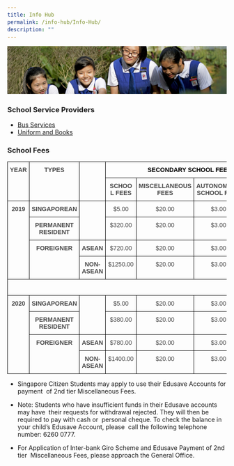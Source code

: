 ```yaml
---
title: Info Hub
permalink: /info-hub/Info-Hub/
description: ""
---
```

![](/images/Learning-@-St-Nicks_v2.jpg)


### School Service Providers 

*   [Bus Services](/info-hub/Bus-Services/)
*   [Uniform and Books](https://chijstnicholasgirls.moe.edu.sg/secondary/secondary-info-hub/uniform-and-books)

### School Fees

<style type="text/css">
.tg  {border-collapse:collapse;border-spacing:0;}
.tg td{border-color:black;border-style:solid;border-width:1px;font-family:Arial, sans-serif;font-size:14px;
  overflow:hidden;padding:10px 5px;word-break:normal;}
.tg th{border-color:black;border-style:solid;border-width:1px;font-family:Arial, sans-serif;font-size:14px;
  font-weight:normal;overflow:hidden;padding:10px 5px;word-break:normal;}
.tg .tg-rkeh{color:#494949;font-weight:bold;text-align:center;vertical-align:top}
.tg .tg-e1iy{color:#494949;text-align:center;vertical-align:top}
</style>
<table class="tg">
<thead>
  <tr>
    <th class="tg-rkeh" rowspan="2">YEAR</th>
    <th class="tg-rkeh" rowspan="2">TYPES</th>
    <th class="tg-rkeh" rowspan="2"> <br></th>
    <th class="tg-rkeh" colspan="4"><span style="color:black">SECONDARY SCHOOL FEES</span></th>
  </tr>
  <tr>
    <th class="tg-rkeh">SCHOOL FEES</th>
    <th class="tg-rkeh">MISCELLANEOUS FEES</th>
    <th class="tg-rkeh">AUTONOMOUS SCHOOL FEES</th>
    <th class="tg-rkeh">TOTAL</th>
  </tr>
</thead>
<tbody>
  <tr>
    <td class="tg-rkeh" rowspan="4">2019</td>
    <td class="tg-rkeh">SINGAPOREAN</td>
    <td class="tg-e1iy" rowspan="2"> <br></td>
    <td class="tg-e1iy">$5.00</td>
    <td class="tg-e1iy">$20.00</td>
    <td class="tg-e1iy">$3.00</td>
    <td class="tg-e1iy">$28.00</td>
  </tr>
  <tr>
    <td class="tg-rkeh">PERMANENT RESIDENT</td>
    <td class="tg-e1iy">$320.00</td>
    <td class="tg-e1iy">$20.00</td>
    <td class="tg-e1iy">$3.00</td>
    <td class="tg-e1iy">$343.00</td>
  </tr>
  <tr>
    <td class="tg-rkeh" rowspan="2">FOREIGNER</td>
    <td class="tg-rkeh">ASEAN</td>
    <td class="tg-e1iy">$720.00</td>
    <td class="tg-e1iy">$20.00</td>
    <td class="tg-e1iy">$3.00</td>
    <td class="tg-e1iy">$743.00</td>
  </tr>
  <tr>
    <td class="tg-rkeh">NON-ASEAN</td>
    <td class="tg-e1iy">$1250.00</td>
    <td class="tg-e1iy">$20.00</td>
    <td class="tg-e1iy">$3.00</td>
    <td class="tg-e1iy">$1273.00</td>
  </tr>
  <tr>
    <td class="tg-e1iy" colspan="7"> &nbsp;&nbsp;&nbsp;&nbsp;&nbsp;&nbsp;</td>
  </tr>
  <tr>
    <td class="tg-rkeh" rowspan="4">2020</td>
    <td class="tg-rkeh">SINGAPOREAN</td>
    <td class="tg-e1iy" rowspan="2"> <br></td>
    <td class="tg-e1iy">$5.00</td>
    <td class="tg-e1iy">$20.00</td>
    <td class="tg-e1iy">$3.00</td>
    <td class="tg-e1iy">$28.00</td>
  </tr>
  <tr>
    <td class="tg-rkeh">PERMANENT RESIDENT</td>
    <td class="tg-e1iy">$380.00</td>
    <td class="tg-e1iy">$20.00</td>
    <td class="tg-e1iy">$3.00</td>
    <td class="tg-e1iy">$403.00</td>
  </tr>
  <tr>
    <td class="tg-rkeh" rowspan="2">FOREIGNER</td>
    <td class="tg-rkeh">ASEAN</td>
    <td class="tg-e1iy">$780.00</td>
    <td class="tg-e1iy">$20.00</td>
    <td class="tg-e1iy">$3.00</td>
    <td class="tg-e1iy">$803.00</td>
  </tr>
  <tr>
    <td class="tg-rkeh">NON-ASEAN</td>
    <td class="tg-e1iy">$1400.00</td>
    <td class="tg-e1iy">$20.00</td>
    <td class="tg-e1iy">$3.00</td>
    <td class="tg-e1iy">$1423.00</td>
  </tr>
</tbody>
</table>


*   Singapore Citizen Students may apply to use their Edusave Accounts for payment  of 2nd tier Miscellaneous Fees.

*   Note: Students who have insufficient funds in their Edusave accounts may have  their requests for withdrawal rejected. They will then be required to pay with cash or  personal cheque. To check the balance in your child’s Edusave Account, please  call the following telephone number: 6260 0777.

*   For Application of Inter-bank Giro Scheme and Edusave Payment of 2nd tier  Miscellaneous Fees, please approach the General Office.